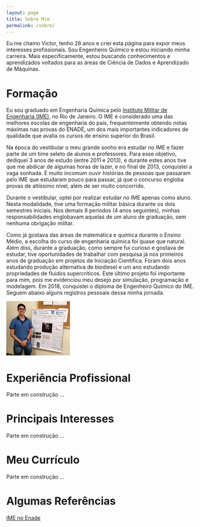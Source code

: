 ```yaml
---
layout: page
title: Sobre Mim
permalink: /sobre/
---
```


Eu me chamo Victor, tenho 28 anos e criei esta página para expor meus interesses profissionais. Sou Engenheiro Químico e estou iniciando minha carreira. Mais especificamente, estou buscando conhecimentos e aprendizados voltados para as áreas de Ciência de Dados e Aprendizado de Máquinas.

# Formação

Eu sou graduado em Engenharia Química pelo [Instituto Militar de Engenharia (IME)](http://www.ime.eb.mil.br/pt/), no Rio de Janeiro. O IME é considerado uma das melhores escolas de engenharia do país, frequentemente obtendo notas máximas nas provas do ENADE, um dos mais importantes indicadores de qualidade que avalia os cursos de ensino superior do Brasil.

Na época do vestibular o meu grande sonho era estudar no IME e fazer parte de um time seleto de alunos e professores. Para esse objetivo, dediquei 3 anos de estudo (entre 2011 e 2013), e durante estes anos tive que me abdicar de algumas horas de lazer, e no final de 2013, conquistei a vaga sonhada. É muito incomum ouvir histórias de pessoas que passaram pelo IME que estudaram pouco para passar, já que o concurso engloba provas de altíssimo nível, além de ser muito concorrido.

Durante o vestibular, optei por realizar estudar no IME apenas como aluno. Nesta modalidade, tive uma formação militar básica durante os dois semestres iniciais. Nos demais 8 períodos (4 anos seguintes), minhas responsabilidades englobavam aquelas de um aluno de graduação, sem nenhuma obrigação militar. 

Como já gostava das áreas de matemática e química durante o Ensino Médio, a escolha do curso de engenharia química foi quase que natural. Além diss, durante a graduação, como sempre fui curioso e gostava de estudar, tive oportunidades de trabalhar com pesquisa já nos primeiros anos de graduação em projetos de Iniciação Científica. Foram dois anos estudando produção alternativa de biodiesel e um ano estudando propriedades de fluidos supercríticos. Este último projeto foi importante para mim, pois me evidenciou meu desejo por simulação, programação e modelagem. Em 2018, conquistei o diploma de Engenheiro Químico do IME. Seguem abaixo alguns registros pessoais dessa minha jornada.

<img src="/assets/img/ic-2016.jpg" height="144px">

# Experiência Profissional

Parte em construção ...

# Principais Interesses

Parte em construção ...

# Meu Currículo

Parte em construção ...

# Algumas Referências

[IME no Enade](http://www.decex.eb.mil.br/progmecenas/57-noticias/302-ime-no-enade)